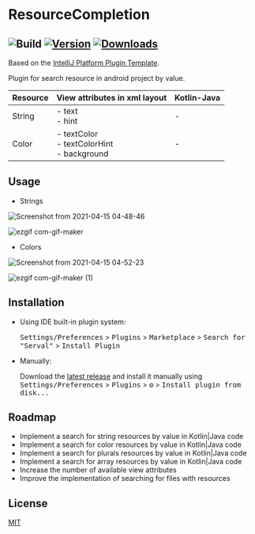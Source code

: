 # ResourceCompletion

![Build](https://github.com/ArtemMotuznyi/ResourceCompletion/workflows/Build/badge.svg)
[![Version](https://img.shields.io/jetbrains/plugin/v/PLUGIN_ID.svg)](https://plugins.jetbrains.com/plugin/PLUGIN_ID)
[![Downloads](https://img.shields.io/jetbrains/plugin/d/PLUGIN_ID.svg)](https://plugins.jetbrains.com/plugin/PLUGIN_ID)
---
Based on the [IntelliJ Platform Plugin Template](https://github.com/JetBrains/intellij-platform-plugin-template).

<!-- Plugin description -->
Plugin for search resource in android project by value.

|  Resource | View attributes in xml layout | Kotlin-Java  |
| -------------- | ------------------- | -----------------|
|  String | - text</br>- hint</br>  | - |
|  Color  | - textColor</br>- textColorHint</br>- background| - |

## Usage
- Strings

![Screenshot from 2021-04-15 04-48-46](https://user-images.githubusercontent.com/14909351/114802216-fde8f700-9da5-11eb-9781-c40cee7e2557.png)

![ezgif com-gif-maker](https://user-images.githubusercontent.com/14909351/114804935-d0527c80-9daa-11eb-92c1-c65c7547a8cd.gif)

- Colors

![Screenshot from 2021-04-15 04-52-23](https://user-images.githubusercontent.com/14909351/114802590-a7c88380-9da6-11eb-8e00-1db8cfdbcdbe.png)

![ezgif com-gif-maker (1)](https://user-images.githubusercontent.com/14909351/114805058-fc6dfd80-9daa-11eb-84e6-e1c01347d07a.gif)


<!-- Plugin description end -->

## Installation

- Using IDE built-in plugin system:
  
  <kbd>Settings/Preferences</kbd> > <kbd>Plugins</kbd> > <kbd>Marketplace</kbd> > <kbd>Search for "Serval"</kbd> >
  <kbd>Install Plugin</kbd>
  
- Manually:

  Download the [latest release](https://github.com/ArtemMotuznyi/ResourceCompletion/releases/latest) and install it manually using
  <kbd>Settings/Preferences</kbd> > <kbd>Plugins</kbd> > <kbd>⚙️</kbd> > <kbd>Install plugin from disk...</kbd>
  

## Roadmap
- Implement a search for string resources by value in Kotlin|Java code
- Implement a search for color resources by value in Kotlin|Java code
- Implement a search for plurals resources by value in Kotlin|Java code
- Implement a search for array resources by value in Kotlin|Java code
- Increase the number of available view attributes
- Improve the implementation of searching for files with resources

## License
[MIT](https://choosealicense.com/licenses/mit/)